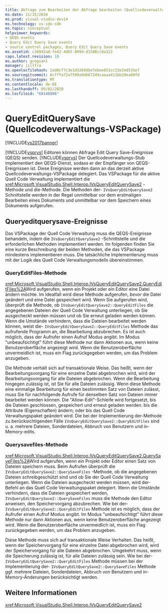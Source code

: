 ```yaml
---
title: Abfrage zum Bearbeiten der Abfrage bearbeiten (Quellcodeverwaltungs-VSPackage) | Microsoft-Dokumentation
ms.date: 11/15/2016
ms.prod: visual-studio-dev14
ms.technology: vs-ide-sdk
ms.topic: conceptual
helpviewer_keywords:
- QEQS events
- Query Edit Query Save events
- source control packages, Query Edit Query Save events
ms.assetid: c360d2ad-fe42-4d65-899d-d1588cc8a322
caps.latest.revision: 18
ms.author: gregvanl
manager: jillfra
ms.openlocfilehash: 2ad0cf7c3e1d3269dbe7ebee051cc32e2e8531ef
ms.sourcegitcommit: 6cfffa72af599a9d667249caaaa411bb28ea69fd
ms.translationtype: MT
ms.contentlocale: de-DE
ms.lasthandoff: 09/02/2020
ms.locfileid: "68148886"
---
```

# <a name="query-edit-query-save-source-control-vspackage"></a>QueryEditQuerySave (Quellcodeverwaltungs-VSPackage)
[!INCLUDE[vs2017banner](../../includes/vs2017banner.md)]

[!INCLUDE[vsprvs](../../includes/vsprvs-md.md)] Editoren können Abfrage Edit Query Save-Ereignisse (QEQS) senden. [!INCLUDE[vsprvs](../../includes/vsprvs-md.md)] Der Quellcodeverwaltungs-Stub implementiert den QEQS-Dienst, sodass er der Empfänger von QEQS-Ereignissen ist. Diese Ereignisse werden dann an das derzeit aktive Quellcodeverwaltungs-VSPackage delegiert. Das VSPackage für die aktive Quell Code Verwaltung implementiert die <xref:Microsoft.VisualStudio.Shell.Interop.IVsQueryEditQuerySave2> -Methode und die-Methode. Die Methoden der- `IVsQueryEditQuerySave2` Schnittstelle werden in der Regel unmittelbar vor dem erstmaligen Bearbeiten eines Dokuments und unmittelbar vor dem Speichern eines Dokuments aufgerufen.  
  
## <a name="queryeditquerysave-events"></a>Queryeditquerysave-Ereignisse  
 Das VSPackage der Quell Code Verwaltung muss die QEQS-Ereignisse behandeln, indem die `IVsQueryEditQuerySave2` -Schnittstelle und die erforderlichen Methoden implementiert werden. Im folgenden finden Sie eine kurze Beschreibung der beiden Methoden, die das VSPackage mindestens implementieren muss. Die tatsächliche Implementierung muss mit der Logik des Quell Code Verwaltungsmodells übereinstimmen.  
  
### <a name="queryeditfiles-method"></a>QueryEditFiles-Methode  
 <xref:Microsoft.VisualStudio.Shell.Interop.IVsQueryEditQuerySave2.QueryEditFiles%2A>Wird aufgerufen, wenn ein Projekt oder ein Editor eine Datei ändern möchte. Im Idealfall wird diese Methode aufgerufen, *bevor* die Datei geändert und eine Datei gespeichert wird. Wenn Sie aufgerufen wird, überprüft die Methode, ob `IVsQueryEditQuerySave2::QueryEditFiles` die angegebenen Dateien der Quell Code Verwaltung unterliegen, ob Sie ausgecheckt werden müssen und ob Sie erneut geladen werden können. Wenn die Umstände verhindern, dass die Dateien bearbeitet werden können, weist die- `IVsQueryEditQuerySave2::QueryEditFiles` Methode das aufrufende Programm an, die Bearbeitung abzubrechen. Es ist auch möglich, dass der Aufrufer einen Aufruf Modus angibt. Im Modus "unbeaufsichtigt" führt diese Methode nur dann Aktionen aus, wenn keine Benutzeroberfläche angezeigt wird. Wenn die Benutzeroberfläche unvermeidlich ist, muss ein Flag zurückgegeben werden, um das Problem anzugeben.  
  
 Die Methode verhält sich auf transaktionale Weise. Das heißt, wenn der Bearbeitungsvorgang für eine einzelne Datei abgebrochen wird, wird der Bearbeitungsvorgang für alle Dateien abgebrochen. Wenn die Bearbeitung hingegen zulässig ist, ist Sie für alle Dateien zulässig. Wenn diese Methode eine einmalige Bearbeitung für einen bestimmten Satz von Dateien zulässt, muss Sie für nachfolgende Aufrufe für denselben Satz von Dateien immer bearbeitet werden können. Die "Allow-Edit"-Schleife wird fortgesetzt, bis die Dateien geschlossen, gespeichert und erneut geladen werden. bis die Attribute (Eigenschaften) ändern; oder bis das Quell Code Verwaltungspaket geändert wird. Die bei der Implementierung der-Methode zu berücksichtigenden Fälle `IVsQueryEditQuerySave2::QueryEditFiles` sind u. a. mehrere Dateien, Sonderdateien, Abbruch von Benutzern und in-Memory-edits.  
  
### <a name="querysavefiles-method"></a>Querysavefiles-Methode  
 <xref:Microsoft.VisualStudio.Shell.Interop.IVsQueryEditQuerySave2.QuerySaveFiles%2A>Wird aufgerufen, wenn ein Projekt oder Editor einen Satz von Dateien speichern muss. Beim Aufrufen überprüft die `IVsQueryEditQuerySave2::QuerySaveFiles` -Methode, ob die angegebenen Dateien schreibgeschützt sind und ob Sie der Quell Code Verwaltung unterliegen. Wenn die Dateien ausgecheckt werden müssen, wird der-Befehl an das Quell Code Verwaltungspaket delegiert. Wenn die Umstände verhindern, dass die Dateien gespeichert werden, `IVsQueryEditQuerySave2::QuerySaveFiles` muss die Methode den Editor anweisen, den Speichervorgang abzubrechen. Wie bei der- `IVsQueryEditQuerySave2::QueryEditFiles` Methode ist es möglich, dass der Aufrufer einen Aufruf Modus angibt. Im Modus "unbeaufsichtigt" führt diese Methode nur dann Aktionen aus, wenn keine Benutzeroberfläche angezeigt wird. Wenn die Benutzeroberfläche unvermeidlich ist, muss ein Flag zurückgegeben werden, um das Problem anzugeben.  
  
 Diese Methode muss sich auf transaktionale Weise Verhalten. Das heißt, wenn der Speichervorgang für eine einzelne Datei abgebrochen wird, wird der Speichervorgang für alle Dateien abgebrochen. Umgekehrt muss, wenn die Speicherung zulässig ist, für alle Dateien zulässig sein. Wie bei der- `IVsQueryEditQuerySave2::QueryEditFiles` Methode müssen bei der Implementierung der- `IVsQueryEditQuerySave2::QuerySaveFiles` Methode ggf. mehrere Dateien, Sonderdateien, Abbruch von Benutzern und in-Memory-Änderungen berücksichtigt werden.  
  
## <a name="see-also"></a>Weitere Informationen  
 <xref:Microsoft.VisualStudio.Shell.Interop.IVsQueryEditQuerySave2>
